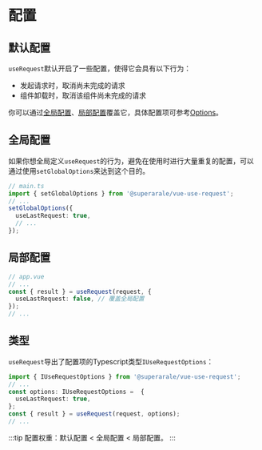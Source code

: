 # 配置
## 默认配置
`useRequest`默认开启了一些配置，使得它会具有以下行为：
- 发起请求时，取消尚未完成的请求
- 组件卸载时，取消该组件尚未完成的请求

你可以通过[全局配置](#全局配置)、[局部配置](#局部配置)覆盖它，具体配置项可参考[Options](../api#options)。

## 全局配置
如果你想全局定义`useRequest`的行为，避免在使用时进行大量重复的配置，可以通过使用`setGlobalOptions`来达到这个目的。
```ts
// main.ts
import { setGlobalOptions } from '@superarale/vue-use-request';
// ...
setGlobalOptions({
  useLastRequest: true,
  // ...
});
```

## 局部配置
```ts
// app.vue
// ...
const { result } = useRequest(request, {
  useLastRequest: false, // 覆盖全局配置
});
// ...
```

## 类型
`useRequest`导出了配置项的Typescript类型`IUseRequestOptions`：
```ts
import { IUseRequestOptions } from '@superarale/vue-use-request';
// ...
const options: IUseRequestOptions =  {
  useLastRequest: true,
};
const { result } = useRequest(request, options);
// ...
```

:::tip
配置权重：默认配置 < 全局配置 < 局部配置。
:::